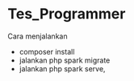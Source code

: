 # Tes_Programmer

 Cara menjalankan

 - composer install
 - jalankan php spark migrate
 - jalankan php spark serve, 
